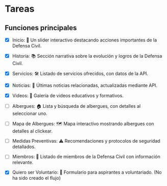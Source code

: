 # Tareas

## Funciones principales

- [x] Inicio: 🌟 Un slider interactivo destacando acciones importantes de la Defensa Civil.

- [x] Historia: 📚 Sección narrativa sobre la evolución y logros de la Defensa Civil.

- [X] Servicios: 🛠️ Listado de servicios ofrecidos, con datos de la API.

- [X] Noticias: 📰 Últimas noticias relacionadas, actualizadas mediante API.

- [X] Videos: 🎥 Galería de videos educativos y formativos.

- [ ] Albergues: 🏠 Lista y búsqueda de albergues, con detalles al seleccionar uno.

- [ ] Mapa de Albergues: 🗺️ Mapa interactivo mostrando albergues con detalles al clickear.

- [ ] Medidas Preventivas: ⚠️ Recomendaciones y protocolos de seguridad detallados.

- [ ] Miembros: 👥 Listado de miembros de la Defensa Civil con información relevante.

- [x] Quiero ser Voluntario: 💪 Formulario para aspirantes a voluntariado. (No ha sido creado el flujo)
